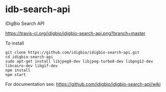 idb-search-api
==============

iDigBio Search API

https://travis-ci.org/idigbio/idigbio-search-api.png?branch=master

To install
```
git clone https://github.com/idigbio/idigbio-search-api.git
cd idigbio-search-api
sudo apt-get install libjpeg8-dev libjpeg-turbo8-dev libpng12-dev libcairo-dev libgif-dev
npm install
npm start
```

For documentation see:
https://github.com/idigbio/idigbio-search-api/wiki

